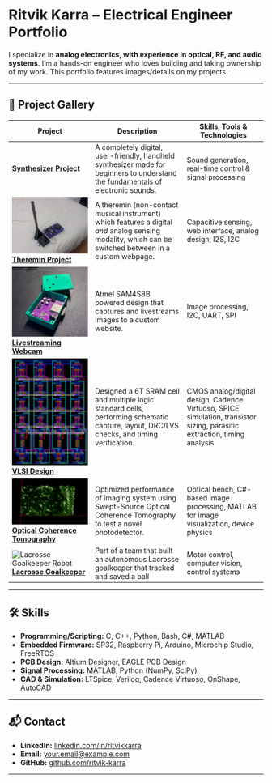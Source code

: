 # Ritvik Karra – Electrical Engineer Portfolio

I specialize in **analog electronics, with experience in optical, RF, and audio systems**. I’m a hands-on engineer who loves building and taking ownership of my work. This portfolio features images/details on my projects. 

---

## 📂 Project Gallery

| Project | Description | Skills, Tools & Technologies |
|---------|-------------|--------------|
| **[Synthesizer Project](https://github.com/ritvikkarra7/synthesizer/blob/main/README.md)** | A completely digital, user-friendly, handheld synthesizer made for beginners to understand the fundamentals of electronic sounds. | Sound generation, real-time control & signal processing |
| ![Theremin Project](docs/img/theremin_complete.png) <br> **[Theremin Project](projects/02-multimodal-theremin/README.md)** | A theremin (non-contact musical instrument) which features a digital _and_ analog sensing modality, which can be switched between in a custom webpage. | Capacitive sensing, web interface, analog design, I2S, I2C |
| ![Webcam Project](docs/img/webcam.png) <br> **[Livestreaming Webcam](projects/03-livestream-webcam/README.md)** | Atmel SAM4S8B powered design that captures and livestreams images to a custom website. | Image processing, I2C, UART, SPI |
| ![VLSI Design](docs/img/6T_SRAM_Layout.png) <br> **[VLSI Design](projects/04-VLSI-design/README.md)** | Designed a 6T SRAM cell and multiple logic standard cells, performing schematic capture, layout, DRC/LVS checks, and timing verification.  | CMOS analog/digital design, Cadence Virtuoso, SPICE simulation, transistor sizing, parasitic extraction, timing analysis |
| ![Optical Coherence Tomography](docs/img/penny.png) <br> **[Optical Coherence Tomography](projects/05-optical-coherence-tomography/README.md)** | Optimized performance of imaging system using Swept-Source Optical Coherence Tomography to test a novel photodetector. | Optical bench,  C#-based image processing, MATLAB for image visualization, device physics |
| ![Lacrosse Goalkeeper Robot](docs/img/lacrosse_goalie.gif) <br> **[Lacrosse Goalkeeper](projects/06-lacrosse-goalkeeper-robot/README.md)** | Part of a team that built an autonomous Lacrosse goalkeeper that tracked and saved a ball | Motor control, computer vision, control systems |
---

## 🛠 Skills

- **Programming/Scripting:** C, C++, Python, Bash, C#, MATLAB 
- **Embedded Firmware:** SP32, Raspberry Pi, Arduino, Microchip Studio, FreeRTOS
- **PCB Design:** Altium Designer, EAGLE PCB Design
- **Signal Processing:** MATLAB, Python (NumPy, SciPy)
- **CAD & Simulation:** LTSpice, Verilog, Cadence Virtuoso, OnShape, AutoCAD

---

## 📬 Contact

- **LinkedIn:** [linkedin.com/in/ritvikkarra](https://linkedin.com/in/ritvikkarra)
- **Email:** your.email@example.com
- **GitHub:** [github.com/ritvik-karra](https://github.com/ritvik-karra)

---
